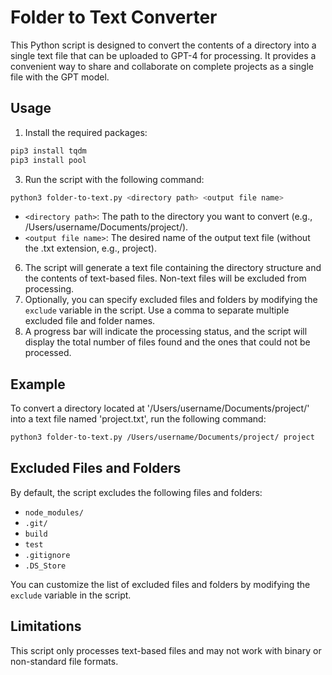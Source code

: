 Folder to Text Converter
========================

This Python script is designed to convert the contents of a directory into a single text file that can be uploaded to GPT-4 for processing. It provides a convenient way to share and collaborate on complete projects as a single file with the GPT model.

Usage
-----

1.  Install the required packages:
```bash
pip3 install tqdm
pip3 install pool
```
3.  Run the script with the following command:
```bash
python3 folder-to-text.py <directory path> <output file name>
```
*   `<directory path>`: The path to the directory you want to convert (e.g., /Users/username/Documents/project/).
*   `<output file name>`: The desired name of the output text file (without the .txt extension, e.g., project).

6.  The script will generate a text file containing the directory structure and the contents of text-based files. Non-text files will be excluded from processing.
7.  Optionally, you can specify excluded files and folders by modifying the `exclude` variable in the script. Use a comma to separate multiple excluded file and folder names.
8.  A progress bar will indicate the processing status, and the script will display the total number of files found and the ones that could not be processed.

Example
-------

To convert a directory located at '/Users/username/Documents/project/' into a text file named 'project.txt', run the following command:
```bash
python3 folder-to-text.py /Users/username/Documents/project/ project
```
Excluded Files and Folders
--------------------------

By default, the script excludes the following files and folders:

*   `node_modules/`
*   `.git/`
*   `build`
*   `test`
*   `.gitignore`
*   `.DS_Store`

You can customize the list of excluded files and folders by modifying the `exclude` variable in the script.

Limitations
-----------

This script only processes text-based files and may not work with binary or non-standard file formats.
